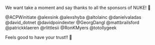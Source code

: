 We want take a moment and say thanks to all the sponsors of NUKE! 💖

@ACPWinitiate @alexsink @alexshyba @altolainc @danielvaladas @david_dotnet @davidpoindexter @GeorgDangl @mattbrailsford @patrickklaeren @rlittlesii @RonKMyers @totollygeek

Feels good to have your trust!! 🤗